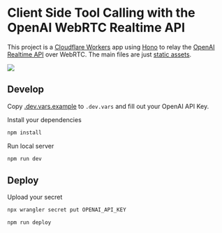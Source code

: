 # Client Side Tool Calling with the OpenAI WebRTC Realtime API

This project is a [Cloudflare Workers](https://developers.cloudflare.com) app using [Hono](https://honojs.dev) to relay the [OpenAI Realtime API](https://platform.openai.com/docs/api-reference/realtime) over WebRTC. The main files are just [static assets](https://developers.cloudflare.com/workers/static-assets/).

[<img src="https://img.youtube.com/vi/TcOytsfva0o/0.jpg">](https://youtu.be/TcOytsfva0o "Client Side Tool Calling with the OpenAI WebRTC Realtime API")


## Develop

Copy [.dev.vars.example](./.dev.vars.example) to `.dev.vars` and fill out your OpenAI API Key.

Install your dependencies

```bash
npm install
```

Run local server

```bash
npm run dev
```

## Deploy

Upload your secret

```bash
npx wrangler secret put OPENAI_API_KEY
```

```bash
npm run deploy
```